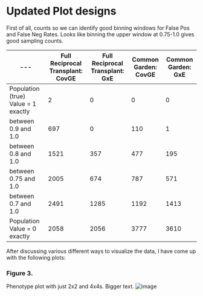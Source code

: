 # Updated Plot designs

First of all, counts so we can identify good binning windows for False Pos and False Neg Rates. Looks like binning the upper window at 0.75-1.0 gives good sampling counts. 

| --- | Full Reciprocal Transplant: CovGE | Full Reciprocal Transplant: GxE | Common Garden: CovGE | Common Garden: GxE |
|---|---|---|---|---|
| Population (true) Value = 1 exactly | 2 | 0 | 0 | 0 | 
| between 0.9 and 1.0| 697| 0|110|1|
| between 0.8 and 1.0|1521| 357| 477| 195 | 
| between 0.75 and 1.0 |2005 | 674| 787| 571| 
| between 0.7 and 1.0|2491 |1285| 1192| 1413| 
| Population Value = 0 exactly |2058 |2056 | 3777|3610 | 


After discussing various different ways to visualize the data, I have come up with the following plots: 

### Figure 3.
Phenotype plot with just 2x2 and 4x4s. Bigger text. 
![image]()

